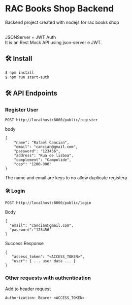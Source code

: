 # RAC Books Shop Backend 
Backend project created with nodejs for rac books shop <br /><br />

JSONServer + JWT Auth <br />
It is an Rest Mock API using json-server e JWT. <br />

## 🛠️ Install

```bash
$ npm install
$ npm run start-auth
```

## 🛠️ API Endpoints

### Register User
```
POST http://localhost:8000/public/register
```
body 
```
{
    "name": "Rafael Cancian",
    "email": "cancian@gmail.com",
    "password": "123456",
    "address": "Rua de lisboa",
    "complement": "Campolide",
    "cep": "1200-000"
}
```

The name and email are keys to no allow duplicate registera

### 🛠️ Login
```
POST http://localhost:8000/public/login
```
Body
```
{
  "email": "cancian@gmail.com",
  "password":"123456"
}
```
Success Response
```
{
   "access_token": "<ACCESS_TOKEN>",
   "user": { ... user data ... }
}
```

### Other requests with authentication

Add to header request
```
Authorization: Bearer <ACCESS_TOKEN>
```
